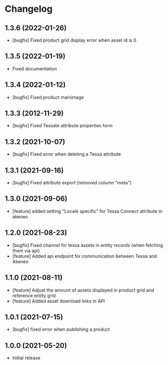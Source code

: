 # Changelog

## 1.3.6 (2022-01-26)

* [bugfix] Fixed product grid display error when asset id is 0

## 1.3.5 (2022-01-19)

* Fixed documentation

## 1.3.4 (2022-01-12)

* [bugfix] Fixed product mainimage

## 1.3.3 (2012-11-29)

* [bugfix] Fixed Tessate attribute properties form

## 1.3.2 (2021-10-07)

* [bugfix] Fixed error when deleting a Tessa attribute

## 1.3.1 (2021-09-16)

* [bugfix] Fixed attribute export (removed column "meta")

## 1.3.0 (2021-09-06)

* [feature] added setting "Locale specific" for Tessa Connect attribute in akeneo

## 1.2.0 (2021-08-23)

* [bugfix] Fixed channel for tessa assets in entity records (when fetching them via api)
* [feature] Added api endpoint for communication between Tessa and Akeneo

## 1.1.0 (2021-08-11)

* [feature] Adjust the amount of assets displayed in product grid and reference entity grid
* [feature] Added asset download links in API

## 1.0.1 (2021-07-15)
* [bugfix] fixed error when publishing a product

## 1.0.0 (2021-05-20)
* Initial release
